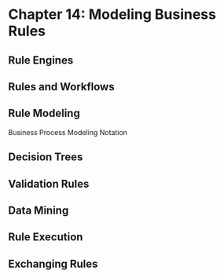 # Chapter 14: Modeling Business Rules

## Rule Engines

## Rules and Workflows

## Rule Modeling

Business Process Modeling Notation

## Decision Trees

## Validation Rules

## Data Mining

## Rule Execution

## Exchanging Rules